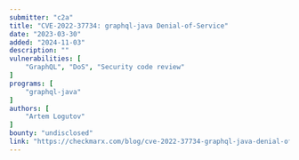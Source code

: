 ```yaml
---
submitter: "c2a"
title: "CVE-2022-37734: graphql-java Denial-of-Service"
date: "2023-03-30"
added: "2024-11-03"
description: ""
vulnerabilities: [
    "GraphQL", "DoS", "Security code review"
]
programs: [
    "graphql-java"
]
authors: [
    "Artem Logutov"
]
bounty: "undisclosed"
link: "https://checkmarx.com/blog/cve-2022-37734-graphql-java-denial-of-service/"
---
```




